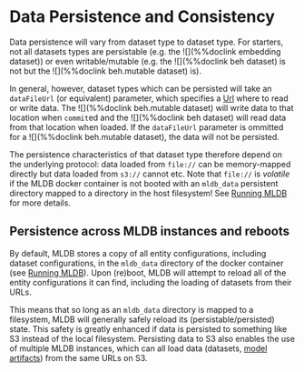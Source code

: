 # Data Persistence and Consistency

Data persistence will vary from dataset type to dataset type. For starters, not all datasets types are persistable (e.g. the ![](%%doclink embedding dataset)) or even writable/mutable (e.g. the ![](%%doclink beh dataset) is not but the ![](%%doclink beh.mutable dataset) is).

In general, however, dataset types which can be persisted will take an `dataFileUrl` (or equivalent) parameter, which specifies a [Url](../Url.md) where to read or write data. The ![](%%doclink beh.mutable dataset) will write data to that location when `commit`ed and the ![](%%doclink beh dataset) will read data from that location when loaded. If the `dataFileUrl` parameter is ommitted for a ![](%%doclink beh.mutable dataset), the data will not be persisted.

The persistence characteristics of that dataset type therefore depend on the underlying protocol: data loaded from `file://` can be memory-mapped directly but data loaded from `s3://` cannot etc. Note that `file://` is *volatile* if the MLDB docker container is not booted with an `mldb_data` persistent directory mapped to a directory in the host filesystem! See [Running MLDB](../Running.md) for more details.

## Persistence across MLDB instances and reboots

By default, MLDB stores a copy of all entity configurations, including dataset configurations, in the `mldb_data` directory of the docker container (see [Running MLDB](../Running.md)). Upon (re)boot, MLDB will attempt to reload all of the entity configurations it can find, including the loading of datasets from their URLs. 

This means that so long as an `mldb_data` directory is mapped to a filesystem, MLDB will generally safely reload its (persistable/persisted) state. This safety is greatly enhanced if data is persisted to something like S3 instead of the local filesystem. Persisting data to S3 also enables the use of multiple MLDB instances, which can all load data (datasets, [model artifacts](../procedures/Procedures.md)) from the same URLs on S3.